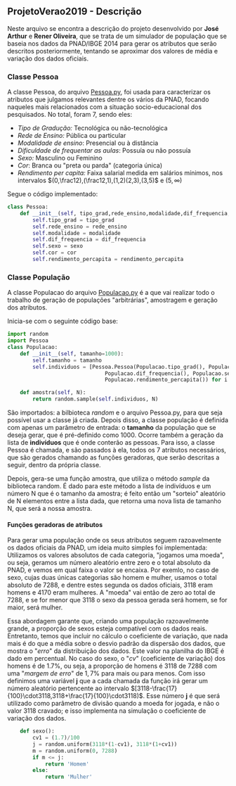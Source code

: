 ## ProjetoVerao2019 - Descrição

Neste arquivo se encontra a descrição do projeto desenvolvido por __José Arthur__ e __Rener Oliveira__, que se trata de um simulador de população que se baseia nos dados da PNAD/IBGE 2014 para gerar os atributos que serão descritos posteriormente, tentando se aproximar dos valores de média e variação dos dados oficiais.
### Classe Pessoa
A classe Pessoa, do arquivo [Pessoa.py](https://github.com/josearthursouza/ProjetoVerao2019/blob/master/Pessoa.py), foi usada para caracterizar os atributos que julgamos relevantes dentre os vários da PNAD, focando naqueles mais relacionados com a situação socio-educacional dos pesquisados.
No total, foram 7, sendo eles:
- _Tipo de Gradução:_ Tecnológica ou não-tecnológica
- _Rede de Ensino:_ Pública ou particular
- _Modalidade de ensino_: Presencial ou à distância
- _Dificuldade de frequentar as aulas_: Possuía ou não possuía
- _Sexo:_ Masculino ou Feminino
- _Cor_: Branca ou "preta ou parda" (categoria única)
- _Rendimento per capita:_ Faixa salarial medida em salários mínimos, nos intervalos $(0,\frac12),(\frac12,1),(1,2)(2,3),(3,5)$ e $(5,\infty)$
 
 Segue o código implementado:
```python
class Pessoa:
    def __init__(self, tipo_grad,rede_ensino,modalidade,dif_frequencia,sexo,cor,rendimento_percapita):
        self.tipo_grad = tipo_grad 
        self.rede_ensino = rede_ensino 
        self.modalidade = modalidade 
        self.dif_frequencia = dif_frequencia 
        self.sexo = sexo 
        self.cor = cor 
        self.rendimento_percapita = rendimento_percapita 
```
### Classe População
A classe Populacao do arquivo [Populacao.py](https://github.com/josearthursouza/ProjetoVerao2019/blob/master/Populacao.py) é a que vai realizar todo o trabalho de geração de populações "arbitrárias", amostragem e geração dos atributos.

Inicia-se com o seguinte código base:
```python
import random
import Pessoa
class Populacao:
    def __init__(self, tamanho=1000):
        self.tamanho = tamanho
        self.individuos = [Pessoa.Pessoa(Populacao.tipo_grad(), Populacao.rede_ensino(), Populacao.modalidade(),
                               Populacao.dif_frequencia(), Populacao.sexo(), Populacao.cor(),
                               Populacao.rendimento_percapita()) for i in range(tamanho)]

    def amostra(self, N):
        return random.sample(self.individuos, N)
```
São importados: a bilbioteca _random_ e o arquivo Pessoa.py, para que seja possível usar a classe já criada.
Depois disso, a classe população é definida com apenas um parâmetro de entrada: o __tamanho__ da população que se deseja gerar, que é pré-definido como 1000.
Ocorre também a geração da lista de __indivíduos__ que é onde conterão as pessoas. Para isso, a classe Pessoa é chamada, e são passados à ela, todos os 7 atributos necessários, que são gerados chamando as funções geradoras, que serão descritas a seguir, dentro da própria classe.

Depois, gera-se uma função amostra, que utiliza o método _sample_ da biblioteca random. É dado para este método a lista de indivíduos e um número N que é o tamanho da amostra; é feito então um "sorteio" aleatório de N elementos entre a lista dada, que retorna uma nova lista de tamanho N, que será a nossa amostra.

#### Funções geradoras de atributos
Para gerar uma população onde os seus atributos seguem razoavelmente os dados oficiais da PNAD, um ideia muito simples foi implementada:
Utilizamos os valores absolutos de cada categoria, "jogamos uma moeda", ou seja, geramos um número aleatório entre zero e o total absoluto da PNAD, e vemos em qual faixa o valor se encaixa.
Por exemlo, no caso de sexo, cujas duas únicas categorias são homem e mulher, usamos o total absoluto de $7288$, e dentre estes segunda os dados oficiais, $3118$ eram homens e $4170$ eram mulheres. A "moeda" vai então de zero ao total de $7288$, e se for menor que $3118$ o sexo da pessoa gerada será homem, se for maior, será mulher.

Essa abordagem garante que, criando uma população razoavelmente grande, a proporção de sexos esteja compatível com os dados reais. Entretanto, temos que incluir no cálculo o coeficiente de variação, que nada mais é do que a média sobre o desvio padrão da dispersão dos dados, que mostra o "_erro_" da distribuição dos dados. Este valor na planilha do IBGE é dado em percentual.
No caso do sexo, o "_cv_" (coeficiente de variação) dos homens é de $1.7\%$, ou seja, a proporção de homens é $3118$ de $7288$ com uma "_margem de erro_" de $1,7\%$ para mais ou para menos.
Com isso definimos uma variável __j__ que a cada chamada da função irá gerar um número aleatório pertencente ao intervalo $[3118-\frac{17}{100}\cdot3118,3118+\frac{17}{100}\cdot3118)$. Esse número __j__ é que será utilizado como parâmetro de divisão quando a moeda for jogada, e não o valor $3118$ cravado; e isso implementa na simulação o coeficiente de variação dos dados.
```python
    def sexo():
        cv1 = (1.7)/100
        j = random.uniform(3118*(1-cv1), 3118*(1+cv1))
        m = random.uniform(0, 7288)
        if m <= j:
            return 'Homem'
        else:
            return 'Mulher'
```






